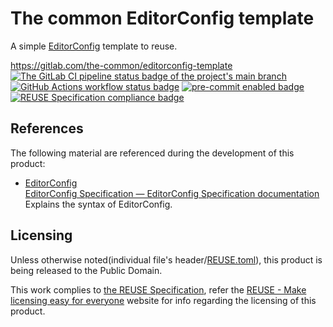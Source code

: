 # The common EditorConfig template

A simple [EditorConfig](http://editorconfig.org/) template to reuse.

<https://gitlab.com/the-common/editorconfig-template>  
[![The GitLab CI pipeline status badge of the project's `main` branch](https://gitlab.com/the-common/editorconfig-template/badges/main/pipeline.svg?ignore_skipped=true "Click here to check out the comprehensive status of the GitLab CI pipelines")](https://gitlab.com/the-common/editorconfig-template/-/pipelines) [![GitHub Actions workflow status badge](https://github.com/the-common/editorconfig-template/actions/workflows/check-potential-problems.yml/badge.svg "GitHub Actions workflow status")](https://github.com/the-common/editorconfig-template/actions/workflows/check-potential-problems.yml) [![pre-commit enabled badge](https://img.shields.io/badge/pre--commit-enabled-brightgreen?logo=pre-commit&logoColor=white "This project uses pre-commit to check potential problems")](https://pre-commit.com/) [![REUSE Specification compliance badge](https://api.reuse.software/badge/gitlab.com/the-common/editorconfig-template "This project complies to the REUSE specification to decrease software licensing costs")](https://api.reuse.software/info/gitlab.com/the-common/editorconfig-template)

## References

The following material are referenced during the development of this product:

* [EditorConfig](https://editorconfig.org/)  
  [EditorConfig Specification — EditorConfig Specification documentation](https://spec.editorconfig.org/)  
  Explains the syntax of EditorConfig.

## Licensing

Unless otherwise noted(individual file's header/[REUSE.toml](REUSE.toml)), this product is being released to the Public Domain.

This work complies to [the REUSE Specification](https://reuse.software/spec/), refer the [REUSE - Make licensing easy for everyone](https://reuse.software/) website for info regarding the licensing of this product.
